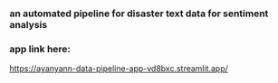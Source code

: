 ### an automated pipeline for disaster text data for sentiment analysis 


### app link here:
https://ayanyann-data-pipeline-app-vd8bxc.streamlit.app/
